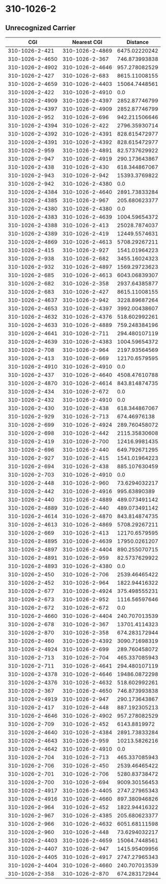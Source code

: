 # 310-1026-2
## Unrecognized Carrier


| CGI | Nearest CGI | Distance |
|-----|-------------|----------|
| 310-1026-2-421 | 310-1026-2-4869 | 6475.02220242 |
| 310-1026-2-4650 | 310-1026-2-367 | 746.873993838 |
| 310-1026-2-4902 | 310-1026-2-4646 | 957.278082529 |
| 310-1026-2-427 | 310-1026-2-683 | 8615.11008155 |
| 310-1026-2-4659 | 310-1026-2-4403 | 15064.7448561 |
| 310-1026-2-422 | 310-1026-2-4910 | 0.0 |
| 310-1026-2-4909 | 310-1026-2-4397 | 2852.87746799 |
| 310-1026-2-4397 | 310-1026-2-4909 | 2852.87746799 |
| 310-1026-2-952 | 310-1026-2-696 | 942.211506646 |
| 310-1026-2-4394 | 310-1026-2-422 | 2796.35930714 |
| 310-1026-2-4392 | 310-1026-2-4391 | 828.615472977 |
| 310-1026-2-4391 | 310-1026-2-4392 | 828.615472977 |
| 310-1026-2-959 | 310-1026-2-4891 | 82.5737629922 |
| 310-1026-2-947 | 310-1026-2-4919 | 290.173643867 |
| 310-1026-2-438 | 310-1026-2-430 | 618.344867067 |
| 310-1026-2-943 | 310-1026-2-942 | 15393.3769822 |
| 310-1026-2-942 | 310-1026-2-4380 | 0.0 |
| 310-1026-2-4384 | 310-1026-2-4640 | 2891.73833284 |
| 310-1026-2-4385 | 310-1026-2-967 | 205.680623377 |
| 310-1026-2-4380 | 310-1026-2-4380 | 0.0 |
| 310-1026-2-4383 | 310-1026-2-4639 | 1004.59654372 |
| 310-1026-2-4388 | 310-1026-2-413 | 25028.7874037 |
| 310-1026-2-4389 | 310-1026-2-419 | 12449.5574631 |
| 310-1026-2-4869 | 310-1026-2-4613 | 5708.29267211 |
| 310-1026-2-415 | 310-1026-2-927 | 1541.01964223 |
| 310-1026-2-938 | 310-1026-2-682 | 3455.16024323 |
| 310-1026-2-932 | 310-1026-2-4897 | 1569.29723623 |
| 310-1026-2-685 | 310-1026-2-4613 | 6043.06839307 |
| 310-1026-2-682 | 310-1026-2-358 | 2937.64385877 |
| 310-1026-2-683 | 310-1026-2-427 | 8615.11008155 |
| 310-1026-2-4637 | 310-1026-2-942 | 3228.89687264 |
| 310-1026-2-4653 | 310-1026-2-4397 | 3992.00438607 |
| 310-1026-2-4632 | 310-1026-2-4376 | 518.602992261 |
| 310-1026-2-4633 | 310-1026-2-4889 | 759.248384196 |
| 310-1026-2-4641 | 310-1026-2-711 | 294.480107119 |
| 310-1026-2-4639 | 310-1026-2-4383 | 1004.59654372 |
| 310-1026-2-708 | 310-1026-2-964 | 2197.93564569 |
| 310-1026-2-413 | 310-1026-2-669 | 12170.6579595 |
| 310-1026-2-4910 | 310-1026-2-4910 | 0.0 |
| 310-1026-2-437 | 310-1026-2-4640 | 4508.47610788 |
| 310-1026-2-4870 | 310-1026-2-4614 | 843.814874735 |
| 310-1026-2-434 | 310-1026-2-672 | 0.0 |
| 310-1026-2-432 | 310-1026-2-4910 | 0.0 |
| 310-1026-2-430 | 310-1026-2-438 | 618.344867067 |
| 310-1026-2-929 | 310-1026-2-713 | 674.46976138 |
| 310-1026-2-699 | 310-1026-2-4924 | 289.760458072 |
| 310-1026-2-698 | 310-1026-2-442 | 2115.35830608 |
| 310-1026-2-419 | 310-1026-2-700 | 12416.9981435 |
| 310-1026-2-696 | 310-1026-2-440 | 649.792671295 |
| 310-1026-2-927 | 310-1026-2-415 | 1541.01964223 |
| 310-1026-2-694 | 310-1026-2-438 | 885.107630459 |
| 310-1026-2-703 | 310-1026-2-4910 | 0.0 |
| 310-1026-2-448 | 310-1026-2-960 | 73.6294032217 |
| 310-1026-2-442 | 310-1026-2-4916 | 995.63890389 |
| 310-1026-2-440 | 310-1026-2-4889 | 489.073491142 |
| 310-1026-2-4889 | 310-1026-2-440 | 489.073491142 |
| 310-1026-2-4614 | 310-1026-2-4870 | 843.814874735 |
| 310-1026-2-4613 | 310-1026-2-4869 | 5708.29267211 |
| 310-1026-2-669 | 310-1026-2-413 | 12170.6579595 |
| 310-1026-2-4895 | 310-1026-2-4639 | 17950.0261207 |
| 310-1026-2-4897 | 310-1026-2-4404 | 890.255070715 |
| 310-1026-2-4891 | 310-1026-2-959 | 82.5737629922 |
| 310-1026-2-4893 | 310-1026-2-4380 | 0.0 |
| 310-1026-2-450 | 310-1026-2-706 | 2539.46465422 |
| 310-1026-2-452 | 310-1026-2-964 | 1822.94416322 |
| 310-1026-2-677 | 310-1026-2-4924 | 375.498555231 |
| 310-1026-2-673 | 310-1026-2-952 | 1116.56597646 |
| 310-1026-2-672 | 310-1026-2-672 | 0.0 |
| 310-1026-2-4660 | 310-1026-2-4404 | 240.707013539 |
| 310-1026-2-678 | 310-1026-2-367 | 13701.4114323 |
| 310-1026-2-870 | 310-1026-2-358 | 674.283172944 |
| 310-1026-2-460 | 310-1026-2-4392 | 3090.71698319 |
| 310-1026-2-4924 | 310-1026-2-699 | 289.760458072 |
| 310-1026-2-713 | 310-1026-2-704 | 465.337085943 |
| 310-1026-2-711 | 310-1026-2-4641 | 294.480107119 |
| 310-1026-2-4378 | 310-1026-2-4646 | 19486.0872298 |
| 310-1026-2-4376 | 310-1026-2-4632 | 518.602992261 |
| 310-1026-2-367 | 310-1026-2-4650 | 746.873993838 |
| 310-1026-2-4919 | 310-1026-2-947 | 290.173643867 |
| 310-1026-2-417 | 310-1026-2-448 | 887.192305213 |
| 310-1026-2-4646 | 310-1026-2-4902 | 957.278082529 |
| 310-1026-2-709 | 310-1026-2-452 | 6143.8819972 |
| 310-1026-2-4640 | 310-1026-2-4384 | 2891.73833284 |
| 310-1026-2-4643 | 310-1026-2-959 | 10213.5826216 |
| 310-1026-2-4642 | 310-1026-2-4910 | 0.0 |
| 310-1026-2-704 | 310-1026-2-713 | 465.337085943 |
| 310-1026-2-706 | 310-1026-2-450 | 2539.46465422 |
| 310-1026-2-701 | 310-1026-2-706 | 5280.83738472 |
| 310-1026-2-700 | 310-1026-2-694 | 9009.30156453 |
| 310-1026-2-4917 | 310-1026-2-4405 | 2747.27965343 |
| 310-1026-2-4916 | 310-1026-2-4660 | 897.380946826 |
| 310-1026-2-964 | 310-1026-2-452 | 1822.94416322 |
| 310-1026-2-967 | 310-1026-2-4385 | 205.680623377 |
| 310-1026-2-966 | 310-1026-2-4632 | 6051.68111598 |
| 310-1026-2-960 | 310-1026-2-448 | 73.6294032217 |
| 310-1026-2-4403 | 310-1026-2-4659 | 15064.7448561 |
| 310-1026-2-4407 | 310-1026-2-947 | 1415.95409956 |
| 310-1026-2-4405 | 310-1026-2-4917 | 2747.27965343 |
| 310-1026-2-4404 | 310-1026-2-4660 | 240.707013539 |
| 310-1026-2-358 | 310-1026-2-870 | 674.283172944 |
